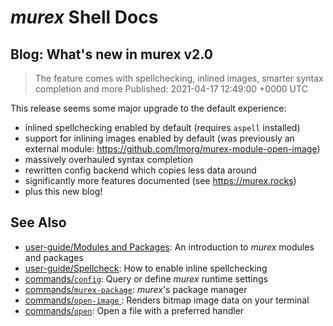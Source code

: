 # _murex_ Shell Docs

## Blog: What's new in murex v2.0

> The feature comes with spellchecking, inlined images, smarter syntax completion and more
> Published: 2021-04-17 12:49:00 +0000 UTC

This release seems some major upgrade to the default experience:

* inlined spellchecking enabled by default (requires `aspell` installed)
* support for inlining images enabled by default (was previously an external
  module: https://github.com/lmorg/murex-module-open-image)
* massively overhauled syntax completion
* rewritten config backend which copies less data around
* significantly more features documented (see https://murex.rocks)
* plus this new blog!

## See Also

* [user-guide/Modules and Packages](../user-guide/modules.md):
  An introduction to _murex_ modules and packages
* [user-guide/Spellcheck](../user-guide/spellcheck.md):
  How to enable inline spellchecking
* [commands/`config`](../commands/config.md):
  Query or define _murex_ runtime settings
* [commands/`murex-package`](../commands/murex-package.md):
  _murex_'s package manager
* [commands/`open-image` ](../commands/open-image.md):
  Renders bitmap image data on your terminal
* [commands/`open`](../commands/open.md):
  Open a file with a preferred handler